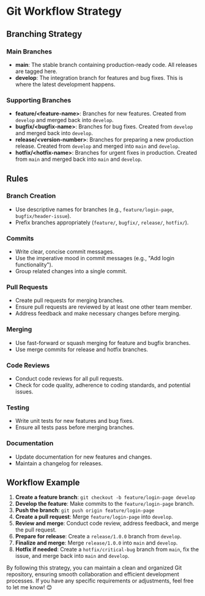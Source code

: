 # Git Workflow Strategy

## Branching Strategy

### Main Branches
- **main**: The stable branch containing production-ready code. All releases are tagged here.
- **develop**: The integration branch for features and bug fixes. This is where the latest development happens.

### Supporting Branches
- **feature/\<feature-name\>**: Branches for new features. Created from `develop` and merged back into `develop`.
- **bugfix/\<bugfix-name\>**: Branches for bug fixes. Created from `develop` and merged back into `develop`.
- **release/\<version-number\>**: Branches for preparing a new production release. Created from `develop` and merged into `main` and `develop`.
- **hotfix/\<hotfix-name\>**: Branches for urgent fixes in production. Created from `main` and merged back into `main` and `develop`.

## Rules

### Branch Creation
- Use descriptive names for branches (e.g., `feature/login-page`, `bugfix/header-issue`).
- Prefix branches appropriately (`feature/`, `bugfix/`, `release/`, `hotfix/`).

### Commits
- Write clear, concise commit messages.
- Use the imperative mood in commit messages (e.g., "Add login functionality").
- Group related changes into a single commit.

### Pull Requests
- Create pull requests for merging branches.
- Ensure pull requests are reviewed by at least one other team member.
- Address feedback and make necessary changes before merging.

### Merging
- Use fast-forward or squash merging for feature and bugfix branches.
- Use merge commits for release and hotfix branches.

### Code Reviews
- Conduct code reviews for all pull requests.
- Check for code quality, adherence to coding standards, and potential issues.

### Testing
- Write unit tests for new features and bug fixes.
- Ensure all tests pass before merging branches.

### Documentation
- Update documentation for new features and changes.
- Maintain a changelog for releases.

## Workflow Example

1. **Create a feature branch**: `git checkout -b feature/login-page develop`
2. **Develop the feature**: Make commits to the `feature/login-page` branch.
3. **Push the branch**: `git push origin feature/login-page`
4. **Create a pull request**: Merge `feature/login-page` into `develop`.
5. **Review and merge**: Conduct code review, address feedback, and merge the pull request.
6. **Prepare for release**: Create a `release/1.0.0` branch from `develop`.
7. **Finalize and merge**: Merge `release/1.0.0` into `main` and `develop`.
8. **Hotfix if needed**: Create a `hotfix/critical-bug` branch from `main`, fix the issue, and merge back into `main` and `develop`.

By following this strategy, you can maintain a clean and organized Git repository, ensuring smooth collaboration and efficient development processes. If you have any specific requirements or adjustments, feel free to let me know! 😊
